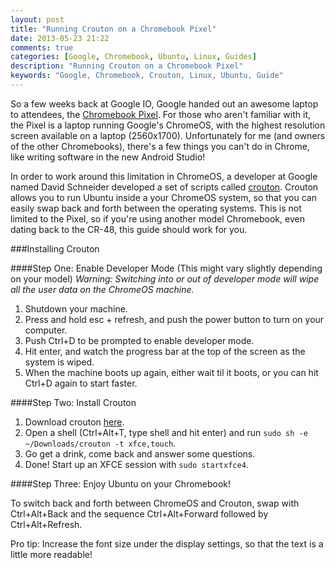 ```yaml
---
layout: post
title: "Running Crouton on a Chromebook Pixel"
date: 2013-05-23 21:22
comments: true
categories: [Google, Chromebook, Ubuntu, Linux, Guides]
description: "Running Crouton on a Chromebook Pixel"
keywords: "Google, Chromebook, Crouton, Linux, Ubuntu, Guide"
---
```


So a few weeks back at Google IO, Google handed out an awesome laptop to attendees, the [Chromebook Pixel](https://play.google.com/store/devices/details?id=chromebook_pixel_wifi). For those who aren't familiar with it, the Pixel is a laptop running Google's ChromeOS, with the highest resolution screen available on a laptop (2560x1700). Unfortunately for me (and owners of the other Chromebooks), there's a few things you can't do in Chrome, like writing software in the new Android Studio! 

In order to work around this limitation in ChromeOS, a developer at Google named David Schneider developed a set of scripts called [crouton](https://github.com/dnschneid/crouton). Crouton allows you to run Ubuntu inside a your ChromeOS system, so that you can easily swap back and forth between the operating systems. This is not limited to the Pixel, so if you're using another model Chromebook, even dating back to the CR-48, this guide should work for you.

<!-- more -->

###Installing Crouton

####Step One: Enable Developer Mode (This might vary slightly depending on your model)
*Warning: Switching into or out of developer mode will wipe all the user data on the ChromeOS machine.*

1. Shutdown your machine.
2. Press and hold esc + refresh, and push the power button to turn on your computer. 
3. Push Ctrl+D to be prompted to enable developer mode.
4. Hit enter, and watch the progress bar at the top of the screen as the system is wiped.
5. When the machine boots up again, either wait til it boots, or you can hit Ctrl+D again to start faster.

####Step Two: Install Crouton

1. Download crouton [here](http://goo.gl/fd3zc).
2. Open a shell (Ctrl+Alt+T, type shell and hit enter) and run `sudo sh -e ~/Downloads/crouton -t xfce,touch`.
3. Go get a drink, come back and answer some questions.
4. Done! Start up an XFCE session with `sudo startxfce4`.

####Step Three: Enjoy Ubuntu on your Chromebook!

To switch back and forth between ChromeOS and Crouton, swap with Ctrl+Alt+Back and the sequence Ctrl+Alt+Forward followed by Ctrl+Alt+Refresh.

Pro tip: Increase the font size under the display settings, so that the text is a little more readable!
